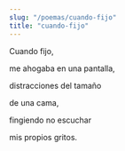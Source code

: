 ```yaml
---
slug: "/poemas/cuando-fijo"
title: "cuando-fijo"
---
```

Cuando fijo,

me ahogaba en una pantalla,

distracciones del tamaño 

de una cama,

fingiendo no escuchar

mis propios gritos.